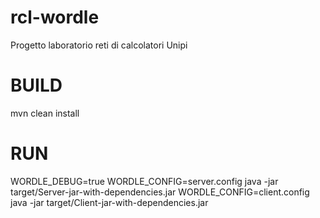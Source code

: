 # rcl-wordle
Progetto laboratorio reti di calcolatori Unipi

# BUILD
mvn clean install

# RUN
WORDLE_DEBUG=true WORDLE_CONFIG=server.config java -jar target/Server-jar-with-dependencies.jar
WORDLE_CONFIG=client.config java -jar target/Client-jar-with-dependencies.jar

